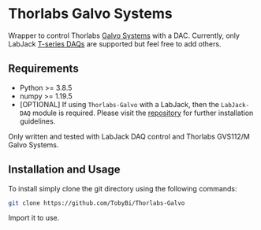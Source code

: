 # Thorlabs Galvo Systems

Wrapper to control Thorlabs [Galvo Systems](https://www.thorlabs.de/newgrouppage9.cfm?objectgroup_id=6057) with a DAC. Currently, only LabJack [T-series DAQs](https://labjack.com/products/t7) are supported but feel free to add others.

## Requirements

- Python >= 3.8.5
- numpy >= 1.19.5
- [OPTIONAL] If using `Thorlabs-Galvo` with a LabJack, then the `LabJack-DAQ` module is required. Please visit the [repository](https://github.com/TobyBi/LabJack-DAQ) for further installation guidelines.

Only written and tested with LabJack DAQ control and Thorlabs GVS112/M Galvo Systems.

## Installation and Usage

To install simply clone the git directory using the following commands:

```bash
git clone https://github.com/TobyBi/Thorlabs-Galvo
```

Import it to use.
